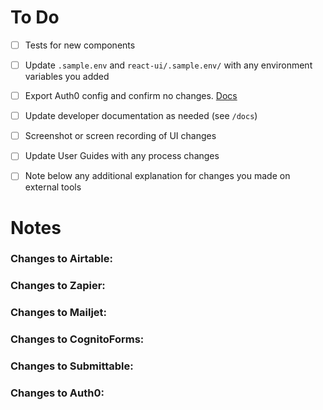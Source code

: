 # To Do

- [ ] Tests for new components
- [ ] Update `.sample.env` and `react-ui/.sample.env/` with any environment variables you added
- [ ] Export Auth0 config and confirm no changes. [Docs][auth0-export]
- [ ] Update developer documentation as needed (see `/docs`)
- [ ] Screenshot or screen recording of UI changes
- [ ] Update User Guides with any process changes
- [ ] Note below any additional explanation for changes you made on external tools


# Notes

### Changes to Airtable:

### Changes to Zapier:

### Changes to Mailjet:

### Changes to CognitoForms:

### Changes to Submittable:

### Changes to Auth0:


[auth0-export]: https://github.com/code-for-canada/start-dashboard/blob/master/docs/development.md#auth0-export-configuration
